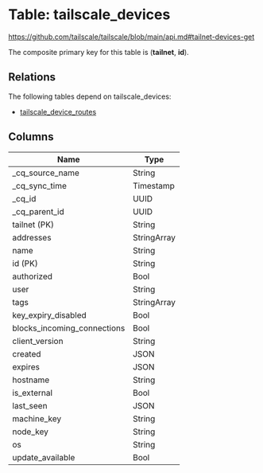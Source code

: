 # Table: tailscale_devices

https://github.com/tailscale/tailscale/blob/main/api.md#tailnet-devices-get

The composite primary key for this table is (**tailnet**, **id**).

## Relations

The following tables depend on tailscale_devices:
  - [tailscale_device_routes](tailscale_device_routes.md)

## Columns

| Name          | Type          |
| ------------- | ------------- |
|_cq_source_name|String|
|_cq_sync_time|Timestamp|
|_cq_id|UUID|
|_cq_parent_id|UUID|
|tailnet (PK)|String|
|addresses|StringArray|
|name|String|
|id (PK)|String|
|authorized|Bool|
|user|String|
|tags|StringArray|
|key_expiry_disabled|Bool|
|blocks_incoming_connections|Bool|
|client_version|String|
|created|JSON|
|expires|JSON|
|hostname|String|
|is_external|Bool|
|last_seen|JSON|
|machine_key|String|
|node_key|String|
|os|String|
|update_available|Bool|